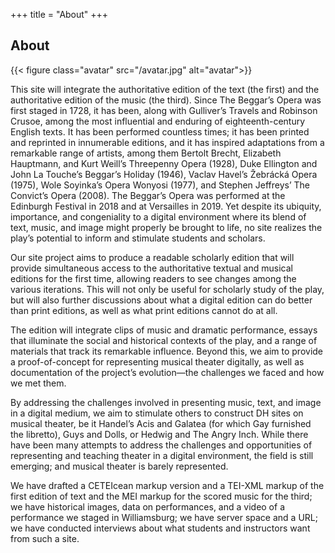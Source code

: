 +++
title = "About"
+++

## About

{{< figure class="avatar" src="/avatar.jpg" alt="avatar">}}



This site will integrate the authoritative edition of the text (the first) and the authoritative edition of the music (the third). Since The Beggar’s Opera was first staged in 1728, it has been, along with Gulliver’s Travels and Robinson Crusoe, among the most influential and enduring of eighteenth-century English texts. It has been performed countless times; it has been printed and reprinted in innumerable editions, and it has inspired adaptations from a remarkable range of artists, among them Bertolt Brecht, Elizabeth Hauptmann, and Kurt Weill’s Threepenny Opera (1928), Duke Ellington and John La Touche’s Beggar’s Holiday (1946), Vaclav Havel’s Žebrácká Opera (1975), Wole Soyinka’s Opera Wonyosi (1977), and Stephen Jeffreys’ The Convict’s Opera (2008). The Beggar’s Opera was performed at the Edinburgh Festival in 2018 and at Versailles in 2019. Yet despite its ubiquity, importance, and congeniality to a digital environment where its blend of text, music, and image might properly be brought to life, no site realizes the play’s potential to inform and stimulate students and scholars.

Our site project aims to produce a readable scholarly edition that will provide simultaneous access to the authoritative textual and musical editions for the first time, allowing readers to see changes among the various iterations. This will not only be useful for scholarly study of the play, but will also further discussions about what a digital edition can do better than print editions, as well as what print editions cannot do at all.

The edition will integrate clips of music and dramatic performance, essays that illuminate the social and historical contexts of the play, and a range of materials that track its remarkable influence. Beyond this, we aim to provide a proof-of-concept for representing musical theater digitally, as well as documentation of the project’s evolution—the challenges we faced and how we met them.

By addressing the challenges involved in presenting music, text, and image in a digital medium, we aim to stimulate others to construct DH sites on musical theater, be it Handel’s Acis and Galatea (for which Gay furnished the libretto), Guys and Dolls, or Hedwig and The Angry Inch. While there have been many attempts to address the challenges and opportunities of representing and teaching theater in a digital environment, the field is still emerging; and musical theater is barely represented.

We have drafted a CETEIcean markup version and a TEI-XML markup of the first edition of text and the MEI markup for the scored music for the third; we have historical images, data on performances, and a video of a performance we staged in Williamsburg; we have server space and a URL; we have conducted interviews about what students and instructors want from such a site.
